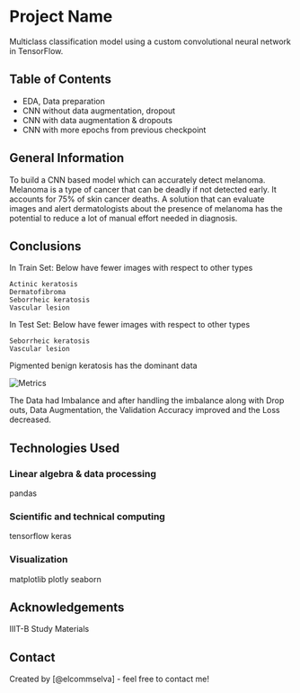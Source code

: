 # Project Name
Multiclass classification model using a custom convolutional neural network in TensorFlow. 


## Table of Contents
* EDA, Data preparation 
* CNN without data augmentation, dropout
* CNN with data augmentation & dropouts
* CNN with more epochs from previous checkpoint

## General Information
To build a CNN based model which can accurately detect melanoma. Melanoma is a type of cancer that can be deadly if not detected early. It accounts for 75% of skin cancer deaths. A solution that can evaluate images and alert dermatologists about the presence of melanoma has the potential to reduce a lot of manual effort needed in diagnosis.


## Conclusions
In Train Set: Below have fewer images with respect to other types

    Actinic keratosis
    Dermatofibroma
    Seborrheic keratosis
    Vascular lesion

In Test Set: Below have fewer images with respect to other types

    Seborrheic keratosis
    Vascular lesion

Pigmented benign keratosis has the dominant data

![Metrics](https://user-images.githubusercontent.com/40735287/213917070-de182045-4db2-4b9d-b54c-a0b142f94a9b.jpg)

The Data had Imbalance and after handling the imbalance along with Drop outs, Data Augmentation, the Validation Accuracy improved and the Loss decreased.

## Technologies Used
### Linear algebra & data processing
pandas
### Scientific and technical computing
tensorflow
keras
### Visualization
matplotlib 
plotly
seaborn


## Acknowledgements
IIIT-B Study Materials


## Contact
Created by [@elcommselva] - feel free to contact me!

